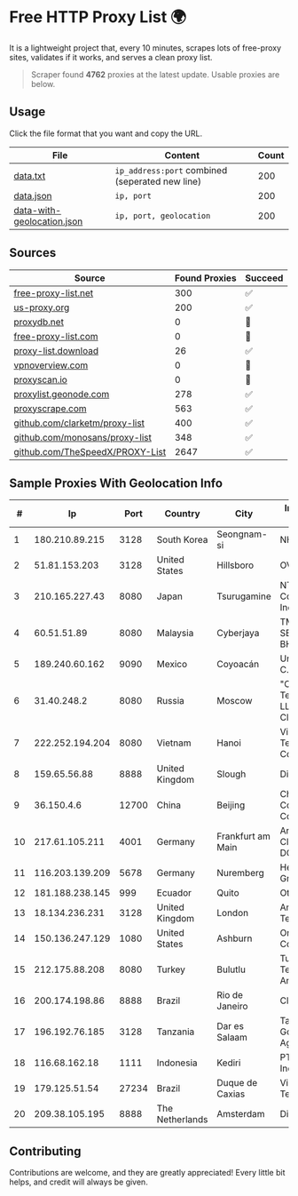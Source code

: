 
# Free HTTP Proxy List 🌍

It is a lightweight project that, every 10 minutes, scrapes lots of free-proxy sites, validates if it works, and serves a clean proxy list.


> Scraper found **4762** proxies at the latest update. Usable proxies are below.

## Usage

Click the file format that you want and copy the URL.


|File|Content|Count|
|----|-------|-----|
|[data.txt](https://raw.githubusercontent.com/themiralay/Proxy-List-World/master/data.txt)|`ip_address:port` combined (seperated new line)|200|
|[data.json](https://raw.githubusercontent.com/themiralay/Proxy-List-World/master/data.json)|`ip, port`|200|
|[data-with-geolocation.json](https://raw.githubusercontent.com/themiralay/Proxy-List-World/master/data-with-geolocation.json)|`ip, port, geolocation`|200|

## Sources

|Source|Found Proxies|Succeed|
|------|-------------|-------|
|[free-proxy-list.net](https://free-proxy-list.net)|300|✅|
|[us-proxy.org](https://www.us-proxy.org)|200|✅|
|[proxydb.net](http://proxydb.net)|0|🚫|
|[free-proxy-list.com](https://free-proxy-list.com/?page=&port=&type%5B%5D=http&type%5B%5D=https&up_time=0&search=Search)|0|🚫|
|[proxy-list.download](https://www.proxy-list.download/HTTP)|26|✅|
|[vpnoverview.com](https://vpnoverview.com/privacy/anonymous-browsing/free-proxy-servers)|0|🚫|
|[proxyscan.io](https://www.proxyscan.io)|0|🚫|
|[proxylist.geonode.com](https://proxylist.geonode.com/api/proxy-list?limit=300&page=1&sort_by=lastChecked&sort_type=desc&protocols=http,https)|278|✅|
|[proxyscrape.com](https://api.proxyscrape.com/v2/?request=displayproxies&protocol=http&timeout=10000&country=all&ssl=all&anonymity=all)|563|✅|
|[github.com/clarketm/proxy-list](https://raw.githubusercontent.com/clarketm/proxy-list/master/proxy-list-raw.txt)|400|✅|
|[github.com/monosans/proxy-list](https://raw.githubusercontent.com/monosans/proxy-list/main/proxies/http.txt)|348|✅|
|[github.com/TheSpeedX/PROXY-List](https://raw.githubusercontent.com/TheSpeedX/PROXY-List/master/http.txt)|2647|✅|


## Sample Proxies With Geolocation Info

|#|Ip|Port|Country|City|Internet Service Provider|
|-|--|----|-------|----|-------------------------|
|1|180.210.89.215|3128|South Korea|Seongnam-si|NHNCLOUD|
|2|51.81.153.203|3128|United States|Hillsboro|OVH SAS|
|3|210.165.227.43|8080|Japan|Tsurugamine|NTT PC Communications, Inc.|
|4|60.51.51.89|8080|Malaysia|Cyberjaya|TM TECHNOLOGY SERVICES SDN BHD|
|5|189.240.60.162|9090|Mexico|Coyoacán|Uninet S.A. de C.V.|
|6|31.40.248.2|8080|Russia|Moscow|"Cloud Technologies" LLC trading as Cloud.ru|
|7|222.252.194.204|8080|Vietnam|Hanoi|VietNam Post and Telecom Corporation|
|8|159.65.56.88|8888|United Kingdom|Slough|DigitalOcean, LLC|
|9|36.150.4.6|12700|China|Beijing|China Mobile Communications Corporation|
|10|217.61.105.211|4001|Germany|Frankfurt am Main|Aruba GmbH Cloud Network DC05|
|11|116.203.139.209|5678|Germany|Nuremberg|Hetzner Online GmbH|
|12|181.188.238.145|999|Ecuador|Quito|Otecel S.A.|
|13|18.134.236.231|3128|United Kingdom|London|Amazon Technologies Inc.|
|14|150.136.247.129|1080|United States|Ashburn|Oracle Corporation|
|15|212.175.88.208|8080|Turkey|Bulutlu|Turk Telekomunikasyon Anonim Sirketi|
|16|200.174.198.86|8888|Brazil|Rio de Janeiro|Claro S.A|
|17|196.192.76.185|3128|Tanzania|Dar es Salaam|Tanzania e-Government Agency|
|18|116.68.162.18|1111|Indonesia|Kediri|PT. Sumber Data Indonesia|
|19|179.125.51.54|27234|Brazil|Duque de Caxias|Via Link Telecomunicacoes|
|20|209.38.105.195|8888|The Netherlands|Amsterdam|DigitalOcean, LLC|



## Contributing

Contributions are welcome, and they are greatly appreciated! Every
little bit helps, and credit will always be given.

